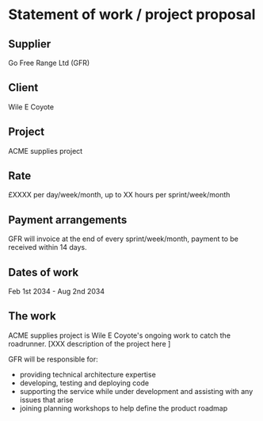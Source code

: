 # Statement of work / project proposal 

## Supplier 
Go Free Range Ltd (GFR)

## Client
Wile E Coyote

## Project
ACME supplies project

## Rate
£XXXX per day/week/month, up to XX hours per sprint/week/month

## Payment arrangements
GFR will invoice at the end of every sprint/week/month, payment to be received within 14 days. 

## Dates of work
Feb 1st 2034 - Aug 2nd 2034

## The work

ACME supplies project is Wile E Coyote's ongoing work to catch the roadrunner. [XXX description of the project here ]

GFR will be responsible for:

* providing technical architecture expertise
* developing, testing and deploying code
* supporting the service while under development and assisting with any issues that arise
* joining planning workshops to help define the product roadmap
